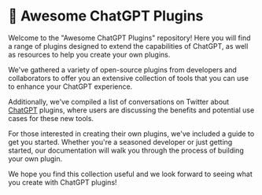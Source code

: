 <p align="center"><h1>🧠 Awesome ChatGPT Plugins</h1></p>

Welcome to the "Awesome ChatGPT Plugins" repository! Here you will find a range of plugins designed to extend the capabilities of ChatGPT, as well as resources to help you create your own plugins.

We've gathered a variety of open-source plugins from developers and collaborators to offer you an extensive collection of tools that you can use to enhance your ChatGPT experience.

Additionally, we've compiled a list of conversations on Twitter about [ChatGPT](https://chat.openai.com/chat) plugins, where users are discussing the benefits and potential use cases for these new tools.

For those interested in creating their own plugins, we've included a guide to get you started. Whether you're a seasoned developer or just getting started, our documentation will walk you through the process of building your own plugin.

We hope you find this collection useful and we look forward to seeing what you create with ChatGPT plugins!
